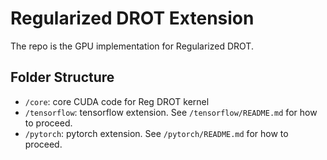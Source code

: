 # Regularized DROT Extension

The repo is the GPU implementation for Regularized DROT.

## Folder Structure

- `/core`: core CUDA code for Reg DROT kernel
- `/tensorflow`: tensorflow extension. See `/tensorflow/README.md` for how to proceed.
- `/pytorch`: pytorch extension. See `/pytorch/README.md` for how to proceed.